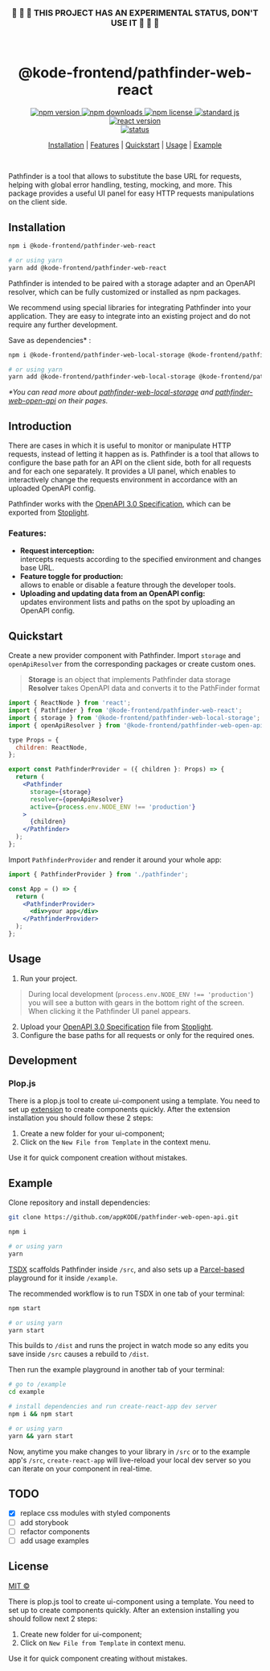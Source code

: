 <div align="center">

### :construction: :construction: :construction: THIS PROJECT HAS AN EXPERIMENTAL STATUS, DON'T USE IT :construction: :construction: :construction:

&nbsp;

# @kode-frontend/pathfinder-web-react

  <a href="https://www.npmjs.com/package/@kode-frontend/pathfinder-web-react">
    <img alt="npm version" src="https://img.shields.io/npm/v/@kode-frontend/pathfinder-web-react.svg">
  </a>
  <a href="https://www.npmjs.com/package/@kode-frontend/pathfinder-web-react">
    <img alt="npm downloads" src="https://img.shields.io/npm/dt/@kode-frontend/pathfinder-web-react.svg">
  </a>
  <a href="https://github.com/appKODE/pathfinder-web-react/blob/main/LICENSE">
    <img alt="npm license" src="https://img.shields.io/npm/l/@kode-frontend/pathfinder-web-react.svg">
  </a>
  <a href="https://standardjs.com">
    <img alt="standard js" src="https://img.shields.io/badge/code_style-standard-brightgreen.svg">
  </a>
  <a href="https://reactjs.org/">
    <img alt="react version" src="https://img.shields.io/badge/react->=16-green?style=flat&logo">
  </a>
  <br>
  <a href="#">
    <img alt="status" src="https://img.shields.io/badge/status-experimental-red?style=flat&logo">
  </a>

  <p>
    <a href="#installation">Installation</a> | 
    <a href="#features">Features</a> |
    <a href="#quickstart">Quickstart</a> |
    <a href="#usage">Usage</a> |
    <a href="#example">Example</a>
  </p>
  
</div>
&nbsp;

Pathfinder is a tool that allows to substitute the base URL for requests, helping with global error handling, testing, mocking, and more. This package provides a useful UI panel for easy HTTP requests manipulations on the client side.

## Installation

```bash
npm i @kode-frontend/pathfinder-web-react

# or using yarn
yarn add @kode-frontend/pathfinder-web-react
```

Pathfinder is intended to be paired with a storage adapter and an OpenAPI resolver, which can be fully customized or installed as npm packages.

We recommend using special libraries for integrating Pathfinder into your application. They are easy to integrate into an existing project and do not require any further development.

Save as dependencies\* :

```bash
npm i @kode-frontend/pathfinder-web-local-storage @kode-frontend/pathfinder-web-open-api

# or using yarn
yarn add @kode-frontend/pathfinder-web-local-storage @kode-frontend/pathfinder-web-open-api
```

_\*You can read more about [pathfinder-web-local-storage](https://www.npmjs.com/package/@kode-frontend/pathfinder-web-local-storage) and [pathfinder-web-open-api](https://www.npmjs.com/package/@kode-frontend/pathfinder-web-open-api) on their pages._

## Introduction

There are cases in which it is useful to monitor or manipulate HTTP requests, instead of letting it happen as is. Pathfinder is a tool that allows to configure the base path for an API on the client side, both for all requests and for each one separately. It provides a UI panel, which enables to interactively change the requests environment in accordance with an uploaded OpenAPI config.

Pathfinder works with the [OpenAPI 3.0 Specification](https://swagger.io/specification/), which can be exported from [Stoplight](https://stoplight.io/).

### Features:

- **Request interception:**\
   intercepts requests according to the specified environment and changes base URL.
- **Feature toggle for production:**\
   allows to enable or disable a feature through the developer tools.
- **Uploading and updating data from an OpenAPI config:**\
   updates environment lists and paths on the spot by uploading an OpenAPI config.

## Quickstart

Create a new provider component with Pathfinder. Import `storage` and `openApiResolver` from the corresponding packages or create custom ones.

> **Storage** is an object that implements Pathfinder data storage\
> **Resolver** takes OpenAPI data and converts it to the PathFinder format

```jsx
import { ReactNode } from 'react';
import { Pathfinder } from '@kode-frontend/pathfinder-web-react';
import { storage } from '@kode-frontend/pathfinder-web-local-storage';
import { openApiResolver } from '@kode-frontend/pathfinder-web-open-api';

type Props = {
  children: ReactNode,
};

export const PathfinderProvider = ({ children }: Props) => {
  return (
    <Pathfinder
      storage={storage}
      resolver={openApiResolver}
      active={process.env.NODE_ENV !== 'production'}
    >
      {children}
    </Pathfinder>
  );
};
```

Import `PathfinderProvider` and render it around your whole app:

```jsx
import { PathfinderProvider } from './pathfinder';

const App = () => {
  return (
    <PathfinderProvider>
      <div>your app</div>
    </PathfinderProvider>
  );
};
```

## Usage

1. Run your project.

> During local development (`process.env.NODE_ENV !== 'production'`) you will see a button with gears in the bottom right of the screen. When clicking it the Pathfinder UI panel appears.

<!-- TODO: добавить скрин с панелью -->

2. Upload your [OpenAPI 3.0 Specification](https://swagger.io/specification/) file from [Stoplight](https://stoplight.io/).
3. Configure the base paths for all requests or only for the required ones.

## Development 
### Plop.js
There is a plop.js tool to create ui-component using a template. You need to set up [extension](https://marketplace.visualstudio.com/items?itemName=SamKirkland.plop-templates) to create components quickly. After the extension installation you should follow these 2 steps: 
1. Create a new folder for your ui-component;
2. Click on the `New File from Template` in the context menu.

Use it for quick component creation without mistakes.

## Example

Clone repository and install dependencies:

```bash
git clone https://github.com/appKODE/pathfinder-web-open-api.git

npm i

# or using yarn
yarn
```

[TSDX](https://tsdx.io/) scaffolds Pathfinder inside `/src`, and also sets up a [Parcel-based](https://parceljs.org) playground for it inside `/example`.

The recommended workflow is to run TSDX in one tab of your terminal:

```bash
npm start

# or using yarn
yarn start
```

This builds to `/dist` and runs the project in watch mode so any edits you save inside `/src` causes a rebuild to `/dist`.

Then run the example playground in another tab of your terminal:

```bash
# go to /example
cd example

# install dependencies and run create-react-app dev server
npm i && npm start

# or using yarn
yarn && yarn start
```

Now, anytime you make changes to your library in `/src` or to the example app's `/src`, `create-react-app` will live-reload your local dev server so you can iterate on your component in real-time.

## TODO

- [x] replace css modules with styled components
- [ ] add storybook
- [ ] refactor components
- [ ] add usage examples

## License

[MIT ©](https://github.com/appKODE/pathfinder-web-react/LICENCE)

There is plop.js tool to create ui-component using a template. You need to set  up to create components quickly. After an extension installing you should follow next 2 steps: 
1. Create new folder for ui-component;
2. Click on `New File from Template` in context menu.

Use it for quick component creating without mistakes.